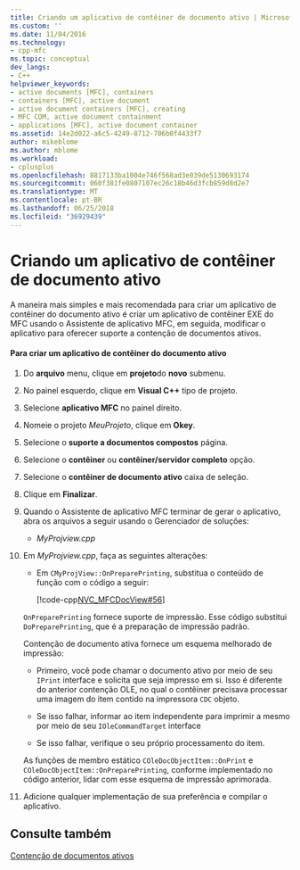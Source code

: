 ```yaml
---
title: Criando um aplicativo de contêiner de documento ativo | Microsoft Docs
ms.custom: ''
ms.date: 11/04/2016
ms.technology:
- cpp-mfc
ms.topic: conceptual
dev_langs:
- C++
helpviewer_keywords:
- active documents [MFC], containers
- containers [MFC], active document
- active document containers [MFC], creating
- MFC COM, active document containment
- applications [MFC], active document container
ms.assetid: 14e2d022-a6c5-4249-8712-706b0f4433f7
author: mikeblome
ms.author: mblome
ms.workload:
- cplusplus
ms.openlocfilehash: 8817133ba1004e746f568ad3e039de5130693174
ms.sourcegitcommit: 060f381fe0807107ec26c18b46d3fcb859d8d2e7
ms.translationtype: MT
ms.contentlocale: pt-BR
ms.lasthandoff: 06/25/2018
ms.locfileid: "36929439"
---
```

# <a name="creating-an-active-document-container-application"></a>Criando um aplicativo de contêiner de documento ativo
A maneira mais simples e mais recomendada para criar um aplicativo de contêiner do documento ativo é criar um aplicativo de contêiner EXE do MFC usando o Assistente de aplicativo MFC, em seguida, modificar o aplicativo para oferecer suporte a contenção de documentos ativos.  
  
#### <a name="to-create-an-active-document-container-application"></a>Para criar um aplicativo de contêiner do documento ativo  
  
1.  Do **arquivo** menu, clique em **projeto**do **novo** submenu.  
  
2.  No painel esquerdo, clique em **Visual C++** tipo de projeto.  
  
3.  Selecione **aplicativo MFC** no painel direito.  
  
4.  Nomeie o projeto *MeuProjeto*, clique em **Okey**.  
  
5.  Selecione o **suporte a documentos compostos** página.  
  
6.  Selecione o **contêiner** ou **contêiner/servidor completo** opção.  
  
7.  Selecione o **contêiner de documento ativo** caixa de seleção.  
  
8.  Clique em **Finalizar**.  
  
9. Quando o Assistente de aplicativo MFC terminar de gerar o aplicativo, abra os arquivos a seguir usando o Gerenciador de soluções:  
  
    -   *MyProjview.cpp*  
  
10. Em *MyProjview.cpp*, faça as seguintes alterações:  
  
    -   Em `CMyProjView::OnPreparePrinting`, substitua o conteúdo de função com o código a seguir:  
  
         [!code-cpp[NVC_MFCDocView#56](../mfc/codesnippet/cpp/creating-an-active-document-container-application_1.cpp)]  
  
     `OnPreparePrinting` fornece suporte de impressão. Esse código substitui `DoPreparePrinting`, que é a preparação de impressão padrão.  
  
     Contenção de documento ativa fornece um esquema melhorado de impressão:  
  
    -   Primeiro, você pode chamar o documento ativo por meio de seu `IPrint` interface e solicita que seja impresso em si. Isso é diferente do anterior contenção OLE, no qual o contêiner precisava processar uma imagem do item contido na impressora `CDC` objeto.  
  
    -   Se isso falhar, informar ao item independente para imprimir a mesmo por meio de seu `IOleCommandTarget` interface  
  
    -   Se isso falhar, verifique o seu próprio processamento do item.  
  
     As funções de membro estático `COleDocObjectItem::OnPrint` e `COleDocObjectItem::OnPreparePrinting`, conforme implementado no código anterior, lidar com esse esquema de impressão aprimorada.  
  
11. Adicione qualquer implementação de sua preferência e compilar o aplicativo.  
  
## <a name="see-also"></a>Consulte também  
 [Contenção de documentos ativos](../mfc/active-document-containment.md)


